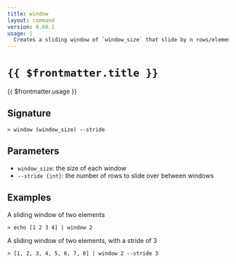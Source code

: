 ```yaml
---
title: window
layout: command
version: 0.60.1
usage: |
  Creates a sliding window of `window_size` that slide by n rows/elements across input.
---
```


# `{{ $frontmatter.title }}`

<div style='white-space: pre-wrap;'>{{ $frontmatter.usage }}</div>

## Signature

`> window (window_size) --stride`

## Parameters

- `window_size`: the size of each window
- `--stride {int}`: the number of rows to slide over between windows

## Examples

A sliding window of two elements

```shell
> echo [1 2 3 4] | window 2
```

A sliding window of two elements, with a stride of 3

```shell
> [1, 2, 3, 4, 5, 6, 7, 8] | window 2 --stride 3
```
